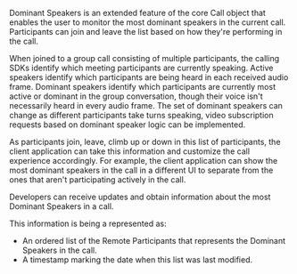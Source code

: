 Dominant Speakers is an extended feature of the core Call object that enables the user to monitor the most dominant speakers in the current call. Participants can join and leave the list based on how they're performing in the call.

When joined to a group call consisting of multiple participants, the calling SDKs identify which meeting participants are currently speaking. Active speakers identify which participants are being heard in each received audio frame. Dominant speakers identify which participants are currently most active or dominant in the group conversation, though their voice isn't necessarily heard in every audio frame. The set of dominant speakers can change as different participants take turns speaking, video subscription requests based on dominant speaker logic can be implemented. 

As participants join, leave, climb up or down in this list of participants, the client application can take this information and customize the call experience accordingly. For example, the client application can show the most dominant speakers in the call in a different UI to separate from the ones that aren't participating actively in the call.

Developers can receive updates and obtain information about the most Dominant Speakers in a call.

This information is being a represented as:
- An ordered list of the Remote Participants that represents the Dominant Speakers in the call.
- A timestamp marking the date when this list was last modified.
